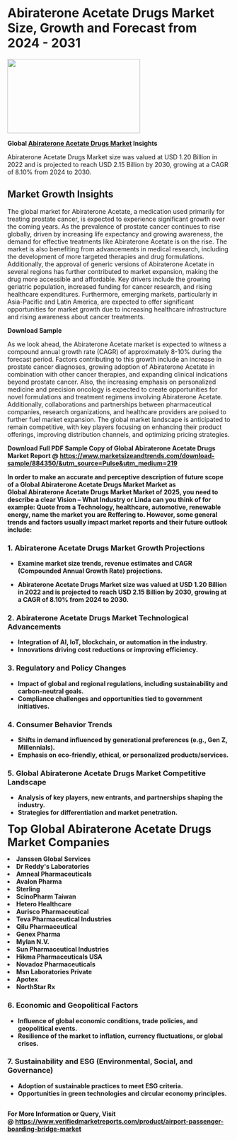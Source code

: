 <H1>Abiraterone Acetate Drugs Market Size, Growth and Forecast from 2024 - 2031</H1><img class="aligncenter size-medium wp-image-584254" src="https://thirdeyenews.in/wp-content/uploads/2024/09/Global-Market-Research-300x168.jpeg" alt="" width="300" height="168" /><p><strong>Global&nbsp;<a href="https://www.marketsizeandtrends.com/download-sample/884350/&amp;utm_source=Pulse&amp;utm_medium=219">Abiraterone Acetate Drugs Market</a> Insights</strong></p><p>Abiraterone Acetate Drugs Market size was valued at USD 1.20 Billion in 2022 and is projected to reach USD 2.15 Billion by 2030, growing at a CAGR of 8.10% from 2024 to 2030.</p><p><h2>Market Growth Insights</h2> <p>The global market for Abiraterone Acetate, a medication used primarily for treating prostate cancer, is expected to experience significant growth over the coming years. As the prevalence of prostate cancer continues to rise globally, driven by increasing life expectancy and growing awareness, the demand for effective treatments like Abiraterone Acetate is on the rise. The market is also benefiting from advancements in medical research, including the development of more targeted therapies and drug formulations. Additionally, the approval of generic versions of Abiraterone Acetate in several regions has further contributed to market expansion, making the drug more accessible and affordable. Key drivers include the growing geriatric population, increased funding for cancer research, and rising healthcare expenditures. Furthermore, emerging markets, particularly in Asia-Pacific and Latin America, are expected to offer significant opportunities for market growth due to increasing healthcare infrastructure and rising awareness about cancer treatments.</p> <p><strong>Download Sample</strong></p> <p>As we look ahead, the Abiraterone Acetate market is expected to witness a compound annual growth rate (CAGR) of approximately 8-10% during the forecast period. Factors contributing to this growth include an increase in prostate cancer diagnoses, growing adoption of Abiraterone Acetate in combination with other cancer therapies, and expanding clinical indications beyond prostate cancer. Also, the increasing emphasis on personalized medicine and precision oncology is expected to create opportunities for novel formulations and treatment regimens involving Abiraterone Acetate. Additionally, collaborations and partnerships between pharmaceutical companies, research organizations, and healthcare providers are poised to further fuel market expansion. The global market landscape is anticipated to remain competitive, with key players focusing on enhancing their product offerings, improving distribution channels, and optimizing pricing strategies.</p> <p><strong></p><p><span class=""><strong>Download Full PDF Sample Copy of Global Abiraterone Acetate Drugs Market Report</strong> @ <a href="https://www.marketsizeandtrends.com/download-sample/884350/&amp;utm_source=Pulse&amp;utm_medium=219" target="_blank">https://www.marketsizeandtrends.com/download-sample/884350/&amp;utm_source=Pulse&amp;utm_medium=219</a></span></p><p>In order to make an accurate and perceptive description of future scope of a Global&nbsp;Abiraterone Acetate Drugs Market Market as Global&nbsp;Abiraterone Acetate Drugs Market Market of 2025, you need to describe a clear Vision &ndash; What Industry or Linda can you think of for example: Quote from a Technology, healthcare, automotive, renewable energy, name the market you are Reffering to. However, some general trends and factors usually impact market reports and their future outlook include:</p><h3>1.&nbsp;<strong>Abiraterone Acetate Drugs Market Growth Projections</strong></h3><ul><li>Examine market size trends, revenue estimates and CAGR (Compounded Annual Growth Rate) projections.</li><li><p>Abiraterone Acetate Drugs Market size was valued at USD 1.20 Billion in 2022 and is projected to reach USD 2.15 Billion by 2030, growing at a CAGR of 8.10% from 2024 to 2030.</p></li></ul><h3>2.&nbsp;<strong>Abiraterone Acetate Drugs Market Technological Advancements</strong></h3><ul><li>Integration of AI, IoT, blockchain, or automation in the industry.</li><li>Innovations driving cost reductions or improving efficiency.</li></ul><h3>3.&nbsp;<strong>Regulatory and Policy Changes</strong></h3><ul><li>Impact of global and regional regulations, including sustainability and carbon-neutral goals.</li><li>Compliance challenges and opportunities tied to government initiatives.</li></ul><h3>4.&nbsp;<strong>Consumer Behavior Trends</strong></h3><ul><li>Shifts in demand influenced by generational preferences (e.g., Gen Z, Millennials).</li><li>Emphasis on eco-friendly, ethical, or personalized products/services.</li></ul><h3>5.&nbsp;<strong>Global Abiraterone Acetate Drugs Market Competitive Landscape</strong></h3><ul><li>Analysis of key players, new entrants, and partnerships shaping the industry.</li><li>Strategies for differentiation and market penetration.</li></ul><p data-pm-slice="1 1 []"><span style="color: inherit; font-family: inherit; font-size: 25px;">Top Global Abiraterone Acetate Drugs Market Companies</span></p><div class="" data-test-id=""><p><li>Janssen Global Services</li><li> Dr Reddy's Laboratories</li><li> Amneal Pharmaceuticals</li><li> Avalon Pharma</li><li> Sterling</li><li> ScinoPharm Taiwan</li><li> Hetero Healthcare</li><li> Aurisco Pharmaceutical</li><li> Teva Pharmaceutical Industries</li><li> Qilu Pharmaceutical</li><li> Genex Pharma</li><li> Mylan N.V.</li><li> Sun Pharmaceutical Industries</li><li> Hikma Pharmaceuticals USA</li><li> Novadoz Pharmaceuticals</li><li> Msn Laboratories Private</li><li> Apotex</li><li> NorthStar Rx</li></p></div><h3>6.&nbsp;<strong>Economic and Geopolitical Factors</strong></h3><ul><li>Influence of global economic conditions, trade policies, and geopolitical events.</li><li>Resilience of the market to inflation, currency fluctuations, or global crises.</li></ul><h3>7.&nbsp;<strong>Sustainability and ESG (Environmental, Social, and Governance)</strong></h3><ul><li>Adoption of sustainable practices to meet ESG criteria.</li><li>Opportunities in green technologies and circular economy principles.</li></ul><h2><strong style="font-size: 14px;">For More Information or Query, Visit @&nbsp;</strong><a style="background-color: #ffffff; font-size: 14px;" href="https://www.marketsizeandtrends.com/report/abiraterone-acetate-drugs-market/" target="_blank">https://www.verifiedmarketreports.com/product/airport-passenger-boarding-bridge-market</a></h2>
